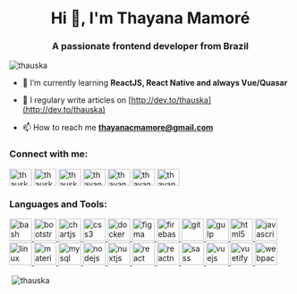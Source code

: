 <h1 align="center">Hi 👋, I'm Thayana Mamoré</h1>
<h3 align="center">A passionate frontend developer from Brazil</h3>

<p align="left"> <img src="https://komarev.com/ghpvc/?username=thauska" alt="thauska" /> </p>

- 🌱 I’m currently learning **ReactJS, React Native and always Vue/Quasar**

- 📝 I regulary write articles on [http://dev.to/thauska](http://dev.to/thauska)

- 📫 How to reach me **thayanacmamore@gmail.com**

<p align="left">
<h3 align="left">Connect with me:</h3>
<a href="https://codepen.io/thauska" target="blank"><img align="center" src="https://cdn.jsdelivr.net/npm/simple-icons@3.0.1/icons/codepen.svg" alt="thauska" height="30" width="40" /></a>
<a href="https://dev.to/thauska" target="blank"><img align="center" src="https://cdn.jsdelivr.net/npm/simple-icons@3.0.1/icons/dev-dot-to.svg" alt="thauska" height="30" width="40" /></a>
<a href="https://twitter.com/thauska" target="blank"><img align="center" src="https://cdn.jsdelivr.net/npm/simple-icons@3.0.1/icons/twitter.svg" alt="thauska" height="30" width="40" /></a>
<a href="https://linkedin.com/in/thayanacmamore" target="blank"><img align="center" src="https://cdn.jsdelivr.net/npm/simple-icons@3.0.1/icons/linkedin.svg" alt="thayanacmamore" height="30" width="40" /></a>
<a href="https://fb.com/thayanacmamore" target="blank"><img align="center" src="https://cdn.jsdelivr.net/npm/simple-icons@3.0.1/icons/facebook.svg" alt="thayanacmamore" height="30" width="40" /></a>
<a href="https://instagram.com/thayanasuri" target="blank"><img align="center" src="https://cdn.jsdelivr.net/npm/simple-icons@3.0.1/icons/instagram.svg" alt="thayanasuri" height="30" width="40" /></a>
<a href="https://www.youtube.com/c/thayanacmamore" target="blank"><img align="center" src="https://cdn.jsdelivr.net/npm/simple-icons@3.0.1/icons/youtube.svg" alt="thayanacmamore" height="30" width="40" /></a>
</p>

<h3 align="left">Languages and Tools:</h3>
<p align="left"> <a href="https://www.gnu.org/software/bash/" target="_blank"> <img src="https://www.vectorlogo.zone/logos/gnu_bash/gnu_bash-icon.svg" alt="bash" width="40" height="40"/> </a> <a href="https://getbootstrap.com" target="_blank"> <img src="https://devicons.github.io/devicon/devicon.git/icons/bootstrap/bootstrap-plain.svg" alt="bootstrap" width="40" height="40"/> </a> <a href="https://www.chartjs.org" target="_blank"> <img src="https://www.chartjs.org/media/logo-title.svg" alt="chartjs" width="40" height="40"/> </a> <a href="https://www.w3schools.com/css/" target="_blank"> <img src="https://devicons.github.io/devicon/devicon.git/icons/css3/css3-original-wordmark.svg" alt="css3" width="40" height="40"/> </a> <a href="https://www.docker.com/" target="_blank"> <img src="https://devicons.github.io/devicon/devicon.git/icons/docker/docker-original-wordmark.svg" alt="docker" width="40" height="40"/> </a> <a href="https://www.figma.com/" target="_blank"> <img src="https://www.vectorlogo.zone/logos/figma/figma-icon.svg" alt="figma" width="40" height="40"/> </a> <a href="https://firebase.google.com/" target="_blank"> <img src="https://www.vectorlogo.zone/logos/firebase/firebase-icon.svg" alt="firebase" width="40" height="40"/> </a> <a href="https://git-scm.com/" target="_blank"> <img src="https://www.vectorlogo.zone/logos/git-scm/git-scm-icon.svg" alt="git" width="40" height="40"/> </a> <a href="https://gulpjs.com" target="_blank"> <img src="https://devicons.github.io/devicon/devicon.git/icons/gulp/gulp-plain.svg" alt="gulp" width="40" height="40"/> </a> <a href="https://www.w3.org/html/" target="_blank"> <img src="https://devicons.github.io/devicon/devicon.git/icons/html5/html5-original-wordmark.svg" alt="html5" width="40" height="40"/> </a> <a href="https://developer.mozilla.org/en-US/docs/Web/JavaScript" target="_blank"> <img src="https://devicons.github.io/devicon/devicon.git/icons/javascript/javascript-original.svg" alt="javascript" width="40" height="40"/> </a> <a href="https://www.linux.org/" target="_blank"> <img src="https://devicons.github.io/devicon/devicon.git/icons/linux/linux-original.svg" alt="linux" width="40" height="40"/> </a> <a href="https://materializecss.com/" target="_blank"> <img src="https://raw.githubusercontent.com/prplx/svg-logos/5585531d45d294869c4eaab4d7cf2e9c167710a9/svg/materialize.svg" alt="materialize" width="40" height="40"/> </a> <a href="https://www.mysql.com/" target="_blank"> <img src="https://devicons.github.io/devicon/devicon.git/icons/mysql/mysql-original-wordmark.svg" alt="mysql" width="40" height="40"/> </a> <a href="https://nodejs.org" target="_blank"> <img src="https://devicons.github.io/devicon/devicon.git/icons/nodejs/nodejs-original-wordmark.svg" alt="nodejs" width="40" height="40"/> </a> <a href="https://nuxtjs.org/" target="_blank"> <img src="https://www.vectorlogo.zone/logos/nuxtjs/nuxtjs-icon.svg" alt="nuxtjs" width="40" height="40"/> </a> <a href="https://reactjs.org/" target="_blank"> <img src="https://devicons.github.io/devicon/devicon.git/icons/react/react-original-wordmark.svg" alt="react" width="40" height="40"/> </a> <a href="https://reactnative.dev/" target="_blank"> <img src="https://reactnative.dev/img/header_logo.svg" alt="reactnative" width="40" height="40"/> </a> <a href="https://sass-lang.com" target="_blank"> <img src="https://devicons.github.io/devicon/devicon.git/icons/sass/sass-original.svg" alt="sass" width="40" height="40"/> </a> <a href="https://vuejs.org/" target="_blank"> <img src="https://devicons.github.io/devicon/devicon.git/icons/vuejs/vuejs-original-wordmark.svg" alt="vuejs" width="40" height="40"/> </a> <a href="https://vuetifyjs.com/en/" target="_blank"> <img src="https://bestofjs.org/logos/vuetify.svg" alt="vuetify" width="40" height="40"/> </a> <a href="https://webpack.js.org" target="_blank"> <img src="https://devicons.github.io/devicon/devicon.git/icons/webpack/webpack-original.svg" alt="webpack" width="40" height="40"/> </a> </p>

<p>&nbsp;<img align="center" src="https://github-readme-stats.vercel.app/api?username=thauska&show_icons=true" alt="thauska" /></p>
